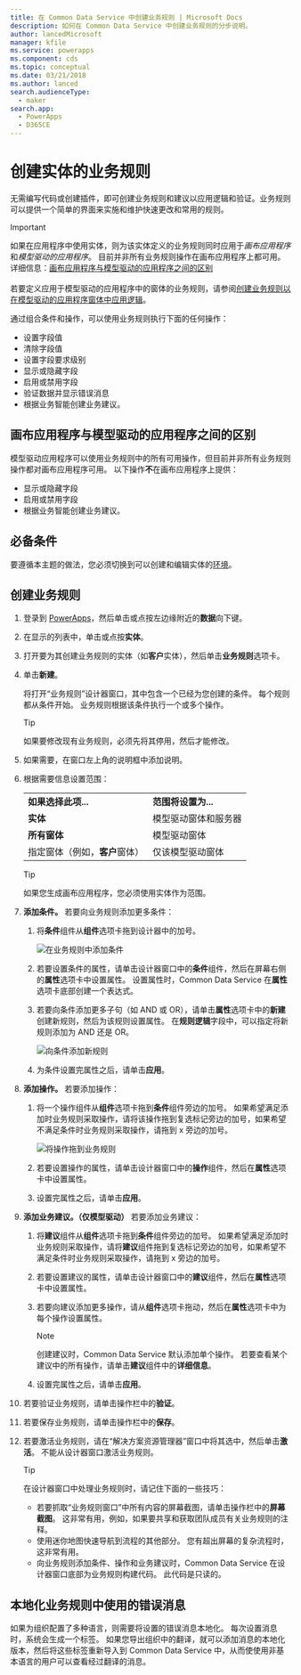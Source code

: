 ```yaml
---
title: 在 Common Data Service 中创建业务规则 | Microsoft Docs
description: 如何在 Common Data Service 中创建业务规则的分步说明。
author: lancedMicrosoft
manager: kfile
ms.service: powerapps
ms.component: cds
ms.topic: conceptual
ms.date: 03/21/2018
ms.author: lanced
search.audienceType:
  - maker
search.app:
  - PowerApps
  - D365CE
---
```


# <a name="create-a-business-rule-for-an-entity"></a>创建实体的业务规则

无需编写代码或创建插件，即可创建业务规则和建议以应用逻辑和验证。业务规则可以提供一个简单的界面来实施和维护快速更改和常用的规则。

> [!IMPORTANT]
> 如果在应用程序中使用实体，则为该实体定义的业务规则同时应用于*画布应用程序*和*模型驱动的应用程序*。 目前并非所有业务规则操作在画布应用程序上都可用。 详细信息：[画布应用程序与模型驱动的应用程序之间的区别](#differences-between-canvas-and-model-driven-apps)<br/><br/>
> 若要定义应用于模型驱动的应用程序中的窗体的业务规则，请参阅[创建业务规则以在模型驱动的应用程序窗体中应用逻辑](../model-driven-apps/create-business-rules-recommendations-apply-logic-form.md)。

通过组合条件和操作，可以使用业务规则执行下面的任何操作：  
  
* 设置字段值  
* 清除字段值  
* 设置字段要求级别  
* 显示或隐藏字段  
* 启用或禁用字段  
* 验证数据并显示错误消息  
* 根据业务智能创建业务建议。  
  
## <a name="differences-between-canvas-and-model-driven-apps"></a>画布应用程序与模型驱动的应用程序之间的区别

模型驱动应用程序可以使用业务规则中的所有可用操作，但目前并非所有业务规则操作都对画布应用程序可用。 以下操作**不**在画布应用程序上提供：

* 显示或隐藏字段  
* 启用或禁用字段  
* 根据业务智能创建业务建议。  

## <a name="prerequisites"></a>必备条件 
要遵循本主题的做法，您必须切换到可以创建和编辑实体的[环境](../canvas-apps/working-with-environments.md)。

## <a name="create-a-business-rule"></a>创建业务规则
  
1. 登录到 [PowerApps](https://web.powerapps.com/?utm_source=padocs&utm_medium=linkinadoc&utm_campaign=referralsfromdoc)，然后单击或点按左边缘附近的**数据**向下键。

2. 在显示的列表中，单击或点按**实体**。
  
3. 打开要为其创建业务规则的实体（如**客户**实体），然后单击**业务规则**选项卡。  

4. 单击**新建**。  
  
    将打开“业务规则”设计器窗口，其中包含一个已经为您创建的条件。 每个规则都从条件开始。 业务规则根据该条件执行一个或多个操作。  

    > [!TIP]
    > 如果要修改现有业务规则，必须先将其停用，然后才能修改。  
  
5. 如果需要，在窗口左上角的说明框中添加说明。
  
6. 根据需要信息设置范围：  
  
    |||  
    |-|-|  
    |**如果选择此项...**|**范围将设置为...**|  
    |**实体**|模型驱动窗体和服务器|  
    |**所有窗体**|模型驱动窗体|  
    |指定窗体（例如，**客户**窗体）|仅该模型驱动窗体|  

    > [!TIP]
    > 如果您生成画布应用程序，您必须使用实体作为范围。
  
7. **添加条件。** 若要向业务规则添加更多条件：  
  
    1. 将**条件**组件从**组件**选项卡拖到设计器中的加号。  
  
        ![在业务规则中添加条件](./media/data-platform-cds-create-business-rule/add-condition-business-rule.png "在业务规则中添加条件")  
  
    2. 若要设置条件的属性，请单击设计器窗口中的**条件**组件，然后在屏幕右侧的**属性**选项卡中设置属性。 设置属性时，Common Data Service 在**属性**选项卡底部创建一个表达式。  
  
    3. 若要向条件添加更多子句（如 AND 或 OR），请单击**属性**选项卡中的**新建**创建新规则，然后为该规则设置属性。 在**规则逻辑**字段中，可以指定将新规则添加为 AND 还是 OR。  
  
        ![向条件添加新规则](./media/data-platform-cds-create-business-rule/add-new-rule-condition.png "向条件添加新规则")  
  
    4. 为条件设置完属性之后，请单击**应用**。  
  
8. **添加操作。** 若要添加操作：  
  
    1. 将一个操作组件从**组件**选项卡拖到**条件**组件旁边的加号。 如果希望满足添加时业务规则采取操作，请将该操作拖到复选标记旁边的加号，如果希望不满足条件时业务规则采取操作，请拖到 x 旁边的加号。
  
        ![将操作拖到业务规则](./media/data-platform-cds-create-business-rule/drag-an-action-business-rule.png "将操作拖到业务规则")  
  
    2. 若要设置操作的属性，请单击设计器窗口中的**操作**组件，然后在**属性**选项卡中设置属性。  
  
    3. 设置完属性之后，请单击**应用**。  
  
9. **添加业务建议。（仅模型驱动）** 若要添加业务建议：  
  
    1. 将**建议**组件从**组件**选项卡拖到**条件**组件旁边的加号。 如果希望满足添加时业务规则采取操作，请将**建议**组件拖到复选标记旁边的加号，如果希望不满足条件时业务规则采取操作，请拖到 x 旁边的加号。  
  
    2. 若要设置建议的属性，请单击设计器窗口中的**建议**组件，然后在**属性**选项卡中设置属性。  
  
    3. 若要向建议添加更多操作，请从**组件**选项卡拖动，然后在**属性**选项卡中为每个操作设置属性。  
  
        > [!NOTE]
        >  创建建议时，Common Data Service 默认添加单个操作。 若要查看某个建议中的所有操作，请单击**建议**组件中的**详细信息**。  
  
    4. 设置完属性之后，请单击**应用**。  
  
10. 若要验证业务规则，请单击操作栏中的**验证**。  
  
11. 若要保存业务规则，请单击操作栏中的**保存**。  
12. 若要激活业务规则，请在“解决方案资源管理器”窗口中将其选中，然后单击**激活**。 不能从设计器窗口激活业务规则。  
  
    > [!TIP]
    >  在设计器窗口中处理业务规则时，请记住下面的一些技巧：  
    >   
    > - 若要抓取“业务规则窗口”中所有内容的屏幕截图，请单击操作栏中的**屏幕截图**。 这非常有用，例如，如果要共享和获取团队成员有关业务规则的注释。  
    > - 使用迷你地图快速导航到流程的其他部分。 您有超出屏幕的复杂流程时，这非常有用。  
    > - 向业务规则添加条件、操作和业务建议时，Common Data Service 在设计器窗口底部为业务规则构建代码。 此代码是只读的。  
  
## <a name="localize-error-messages-used-in-business-rules"></a>本地化业务规则中使用的错误消息  
 如果为组织配置了多种语言，则需要将设置的错误消息本地化。 每次设置消息时，系统会生成一个标签。 如果您导出组织中的翻译，就可以添加消息的本地化版本，然后将这些标签重新导入到 Common Data Service 中，从而使使用非基本语言的用户可以查看经过翻译的消息。  
  
